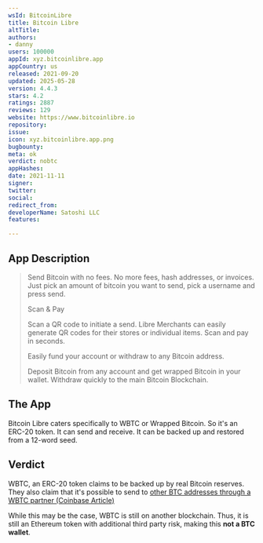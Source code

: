 ```yaml
---
wsId: BitcoinLibre
title: Bitcoin Libre
altTitle: 
authors:
- danny
users: 100000
appId: xyz.bitcoinlibre.app
appCountry: us
released: 2021-09-20
updated: 2025-05-28
version: 4.4.3
stars: 4.2
ratings: 2887
reviews: 129
website: https://www.bitcoinlibre.io
repository: 
issue: 
icon: xyz.bitcoinlibre.app.png
bugbounty: 
meta: ok
verdict: nobtc
appHashes: 
date: 2021-11-11
signer: 
twitter: 
social: 
redirect_from: 
developerName: Satoshi LLC
features: 

---
```


## App Description

> Send Bitcoin with no fees.
> No more fees, hash addresses, or invoices. Just pick an amount of bitcoin you want to send, pick a username and press send.
>
> Scan & Pay
>
> Scan a QR code to initiate a send. Libre Merchants can easily generate QR codes for their stores or individual items. Scan and pay in seconds.
>
> Easily fund your account or withdraw to any Bitcoin address.
>
> Deposit Bitcoin from any account and get wrapped Bitcoin in your wallet. Withdraw quickly to the main Bitcoin Blockchain.

## The App

Bitcoin Libre caters specifically to WBTC or Wrapped Bitcoin. So it's an ERC-20 token. It can send and receive. It can be backed up and restored from a 12-word seed.

## Verdict

WBTC, an ERC-20 token claims to be backed up by real Bitcoin reserves. They also claim that it's possible to send to [other BTC addresses through a WBTC partner (Coinbase Article)](https://help.coinbase.com/en/coinbase/getting-started/crypto-education/wbtc)

While this may be the case, WBTC is still on another blockchain. Thus, it is still an Ethereum token with additional third party risk, making this **not a BTC wallet**.
